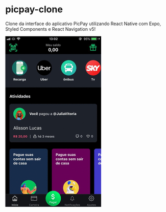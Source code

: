 # picpay-clone


Clone da interface do aplicativo PicPay utilizando React Native com Expo, Styled Components e React Navigation v5!

![](picpayclone.gif)
